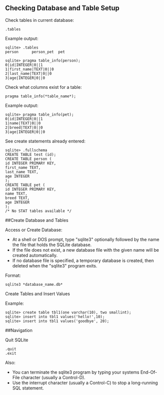 ## Checking Database and Table Setup

Check tables in current database:
```
.tables
```
Example output:
```
sqlite> .tables
person      person_pet  pet
```
```
sqlite> pragma table_info(person);
0|id|INTEGER|0||1
1|first_name|TEXT|0||0
2|last_name|TEXT|0||0
3|age|INTEGER|0||0
```
Check what columns exist for a table:
```
pragma table_info(*table_name*);
```
Example output:
```
sqlite> pragma table_info(pet);
0|id|INTEGER|0||1
1|name|TEXT|0||0
2|breed|TEXT|0||0
3|age|INTEGER|0||0
```

See create statements already entered:
```
sqlite> .fullschema
CREATE TABLE test (id);
CREATE TABLE person (
id INTEGER PRIMARY KEY,
first_name TEXT,
last_name TEXT,
age INTEGER
);
CREATE TABLE pet (
id INTEGER PRIMARY KEY,
name TEXT,
breed TEXT,
age INTEGER
);
/* No STAT tables available */
```

##Create Database and Tables

Access or Create Database:
* At a shell or DOS prompt, type "sqlite3" optionally followed by the name the file that holds the SQLite database. 
* If the file does not exist, a new database file with the given name will be created automatically. 
* If no database file is specified, a temporary database is created, then deleted when the "sqlite3" program exits.

Format:
```
sqlite3 *database_name.db*
```
Create Tables and Insert Values

Example:
```
sqlite> create table tbl1(one varchar(10), two smallint);
sqlite> insert into tbl1 values('hello!',10);
sqlite> insert into tbl1 values('goodbye', 20);
```

##Navigation

Quit SQLite

```
.quit
.exit
```
Also:
* You can terminate the sqlite3 program by typing your systems End-Of-File character (usually a Control-D). 
* Use the interrupt character (usually a Control-C) to stop a long-running SQL statement.
